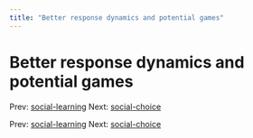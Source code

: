```yaml
---
title: "Better response dynamics and potential games"
---
```


# Better response dynamics and potential games

Prev: [social-learning](social-learning.md)
Next: [social-choice](social-choice.md)

Prev: [social-learning](social-learning.md)
Next: [social-choice](social-choice.md)
